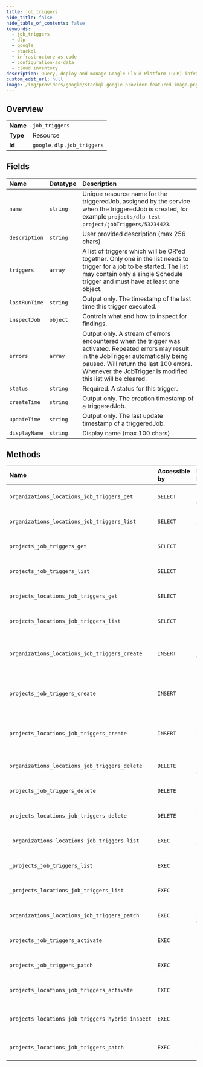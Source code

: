```yaml
---
title: job_triggers
hide_title: false
hide_table_of_contents: false
keywords:
  - job_triggers
  - dlp
  - google    
  - stackql
  - infrastructure-as-code
  - configuration-as-data
  - cloud inventory
description: Query, deploy and manage Google Cloud Platform (GCP) infrastructure and resources using SQL
custom_edit_url: null
image: /img/providers/google/stackql-google-provider-featured-image.png
---
```

  
    

## Overview
<table><tbody>
<tr><td><b>Name</b></td><td><code>job_triggers</code></td></tr>
<tr><td><b>Type</b></td><td>Resource</td></tr>
<tr><td><b>Id</b></td><td><code>google.dlp.job_triggers</code></td></tr>
</tbody></table>

## Fields
| Name | Datatype | Description |
|:-----|:---------|:------------|
| `name` | `string` | Unique resource name for the triggeredJob, assigned by the service when the triggeredJob is created, for example `projects/dlp-test-project/jobTriggers/53234423`. |
| `description` | `string` | User provided description (max 256 chars) |
| `triggers` | `array` | A list of triggers which will be OR'ed together. Only one in the list needs to trigger for a job to be started. The list may contain only a single Schedule trigger and must have at least one object. |
| `lastRunTime` | `string` | Output only. The timestamp of the last time this trigger executed. |
| `inspectJob` | `object` | Controls what and how to inspect for findings. |
| `errors` | `array` | Output only. A stream of errors encountered when the trigger was activated. Repeated errors may result in the JobTrigger automatically being paused. Will return the last 100 errors. Whenever the JobTrigger is modified this list will be cleared. |
| `status` | `string` | Required. A status for this trigger. |
| `createTime` | `string` | Output only. The creation timestamp of a triggeredJob. |
| `updateTime` | `string` | Output only. The last update timestamp of a triggeredJob. |
| `displayName` | `string` | Display name (max 100 chars) |
## Methods
| Name | Accessible by | Required Params | Description |
|:-----|:--------------|:----------------|:------------|
| `organizations_locations_job_triggers_get` | `SELECT` | `jobTriggersId, locationsId, organizationsId` | Gets a job trigger. See https://cloud.google.com/dlp/docs/creating-job-triggers to learn more. |
| `organizations_locations_job_triggers_list` | `SELECT` | `locationsId, organizationsId` | Lists job triggers. See https://cloud.google.com/dlp/docs/creating-job-triggers to learn more. |
| `projects_job_triggers_get` | `SELECT` | `jobTriggersId, projectsId` | Gets a job trigger. See https://cloud.google.com/dlp/docs/creating-job-triggers to learn more. |
| `projects_job_triggers_list` | `SELECT` | `projectsId` | Lists job triggers. See https://cloud.google.com/dlp/docs/creating-job-triggers to learn more. |
| `projects_locations_job_triggers_get` | `SELECT` | `jobTriggersId, locationsId, projectsId` | Gets a job trigger. See https://cloud.google.com/dlp/docs/creating-job-triggers to learn more. |
| `projects_locations_job_triggers_list` | `SELECT` | `locationsId, projectsId` | Lists job triggers. See https://cloud.google.com/dlp/docs/creating-job-triggers to learn more. |
| `organizations_locations_job_triggers_create` | `INSERT` | `locationsId, organizationsId` | Creates a job trigger to run DLP actions such as scanning storage for sensitive information on a set schedule. See https://cloud.google.com/dlp/docs/creating-job-triggers to learn more. |
| `projects_job_triggers_create` | `INSERT` | `projectsId` | Creates a job trigger to run DLP actions such as scanning storage for sensitive information on a set schedule. See https://cloud.google.com/dlp/docs/creating-job-triggers to learn more. |
| `projects_locations_job_triggers_create` | `INSERT` | `locationsId, projectsId` | Creates a job trigger to run DLP actions such as scanning storage for sensitive information on a set schedule. See https://cloud.google.com/dlp/docs/creating-job-triggers to learn more. |
| `organizations_locations_job_triggers_delete` | `DELETE` | `jobTriggersId, locationsId, organizationsId` | Deletes a job trigger. See https://cloud.google.com/dlp/docs/creating-job-triggers to learn more. |
| `projects_job_triggers_delete` | `DELETE` | `jobTriggersId, projectsId` | Deletes a job trigger. See https://cloud.google.com/dlp/docs/creating-job-triggers to learn more. |
| `projects_locations_job_triggers_delete` | `DELETE` | `jobTriggersId, locationsId, projectsId` | Deletes a job trigger. See https://cloud.google.com/dlp/docs/creating-job-triggers to learn more. |
| `_organizations_locations_job_triggers_list` | `EXEC` | `locationsId, organizationsId` | Lists job triggers. See https://cloud.google.com/dlp/docs/creating-job-triggers to learn more. |
| `_projects_job_triggers_list` | `EXEC` | `projectsId` | Lists job triggers. See https://cloud.google.com/dlp/docs/creating-job-triggers to learn more. |
| `_projects_locations_job_triggers_list` | `EXEC` | `locationsId, projectsId` | Lists job triggers. See https://cloud.google.com/dlp/docs/creating-job-triggers to learn more. |
| `organizations_locations_job_triggers_patch` | `EXEC` | `jobTriggersId, locationsId, organizationsId` | Updates a job trigger. See https://cloud.google.com/dlp/docs/creating-job-triggers to learn more. |
| `projects_job_triggers_activate` | `EXEC` | `jobTriggersId, projectsId` | Activate a job trigger. Causes the immediate execute of a trigger instead of waiting on the trigger event to occur. |
| `projects_job_triggers_patch` | `EXEC` | `jobTriggersId, projectsId` | Updates a job trigger. See https://cloud.google.com/dlp/docs/creating-job-triggers to learn more. |
| `projects_locations_job_triggers_activate` | `EXEC` | `jobTriggersId, locationsId, projectsId` | Activate a job trigger. Causes the immediate execute of a trigger instead of waiting on the trigger event to occur. |
| `projects_locations_job_triggers_hybrid_inspect` | `EXEC` | `jobTriggersId, locationsId, projectsId` | Inspect hybrid content and store findings to a trigger. The inspection will be processed asynchronously. To review the findings monitor the jobs within the trigger. |
| `projects_locations_job_triggers_patch` | `EXEC` | `jobTriggersId, locationsId, projectsId` | Updates a job trigger. See https://cloud.google.com/dlp/docs/creating-job-triggers to learn more. |

